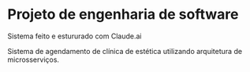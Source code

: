 # Projeto de engenharia de software

Sistema feito e estururado com Claude.ai

Sistema de agendamento de clínica de estética utilizando arquitetura de microsserviços.